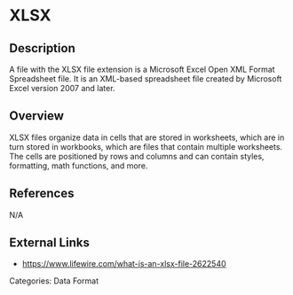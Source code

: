 # XLSX #
## Description ##
A file with the XLSX file extension is a Microsoft Excel Open XML Format Spreadsheet file. It is an XML-based spreadsheet file created by Microsoft Excel version 2007 and later.
## Overview ##
XLSX files organize data in cells that are stored in worksheets, which are in turn stored in workbooks, which are files that contain multiple worksheets. The cells are positioned by rows and columns and can contain styles, formatting, math functions, and more.
## References ##
N/A

## External Links ##
* https://www.lifewire.com/what-is-an-xlsx-file-2622540

Categories: Data Format

